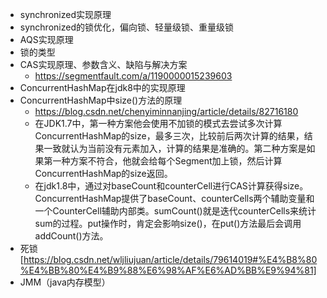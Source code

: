 - synchronized实现原理
- synchronized的锁优化，偏向锁、轻量级锁、重量级锁
- AQS实现原理
- 锁的类型
- CAS实现原理、参数含义、缺陷与解决方案
	- https://segmentfault.com/a/1190000015239603
- ConcurrentHashMap在jdk8中的实现原理
- ConcurrentHashMap中size()方法的原理
	- https://blog.csdn.net/chenyiminnanjing/article/details/82716180
	- 在JDK1.7中，第一种方案他会使用不加锁的模式去尝试多次计算ConcurrentHashMap的size，最多三次，比较前后两次计算的结果，结果一致就认为当前没有元素加入，计算的结果是准确的。第二种方案是如果第一种方案不符合，他就会给每个Segment加上锁，然后计算ConcurrentHashMap的size返回。
	- 在jdk1.8中，通过对baseCount和counterCell进行CAS计算获得size。ConcurrentHashMap提供了baseCount、counterCells两个辅助变量和一个CounterCell辅助内部类。sumCount()就是迭代counterCells来统计sum的过程。put操作时，肯定会影响size()，在put()方法最后会调用addCount()方法。
- 死锁[https://blog.csdn.net/wljliujuan/article/details/79614019#%E4%B8%80%E4%BB%80%E4%B9%88%E6%98%AF%E6%AD%BB%E9%94%81]
- JMM（java内存模型）